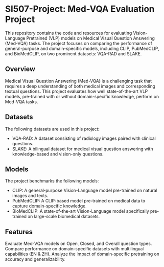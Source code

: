 # SI507-Project: Med-VQA Evaluation Project
This repository contains the code and resources for evaluating Vision-Language Pretrained (VLP) models on Medical Visual Question Answering (Med-VQA) tasks. The project focuses on comparing the performance of general-purpose and domain-specific models, including CLIP, PubMedCLIP, and BioMedCLIP, on two prominent datasets: VQA-RAD and SLAKE.

## Overview
Medical Visual Question Answering (Med-VQA) is a challenging task that requires a deep understanding of both medical images and corresponding textual questions. This project evaluates how well state-of-the-art VLP models, pre-trained with or without domain-specific knowledge, perform on Med-VQA tasks.

## Datasets
The following datasets are used in this project:

- VQA-RAD: A dataset consisting of radiology images paired with clinical questions.
- SLAKE: A bilingual dataset for medical visual question answering with knowledge-based and vision-only questions.
## Models
The project benchmarks the following models:

- CLIP: A general-purpose Vision-Language model pre-trained on natural images and texts.
- PubMedCLIP: A CLIP-based model pre-trained on medical data to capture domain-specific knowledge.
- BioMedCLIP: A state-of-the-art Vision-Language model specifically pre-trained on large-scale biomedical datasets.
## Features
Evaluate Med-VQA models on Open, Closed, and Overall question types.
Compare performance on domain-specific datasets with multilingual capabilities (EN & ZH).
Analyze the impact of domain-specific pretraining on accuracy and generalizability.
